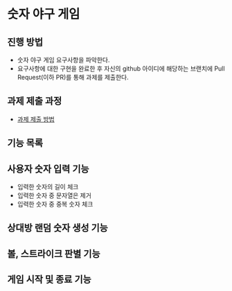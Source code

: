 # 숫자 야구 게임
## 진행 방법
* 숫자 야구 게임 요구사항을 파악한다.
* 요구사항에 대한 구현을 완료한 후 자신의 github 아이디에 해당하는 브랜치에 Pull Request(이하 PR)를 통해 과제를 제출한다.

## 과제 제출 과정
* [과제 제출 방법](https://github.com/next-step/nextstep-docs/tree/master/precourse)

## 기능 목록
## 사용자 숫자 입력 기능
 * 입력한 숫자의 길이 체크
 * 입력한 숫자 중 문자열은 제거
 * 입력한 숫자 중 중복 숫자 체크
## 상대방 랜덤 숫자 생성 기능
## 볼, 스트라이크 판별 기능
## 게임 시작 및 종료 기능
